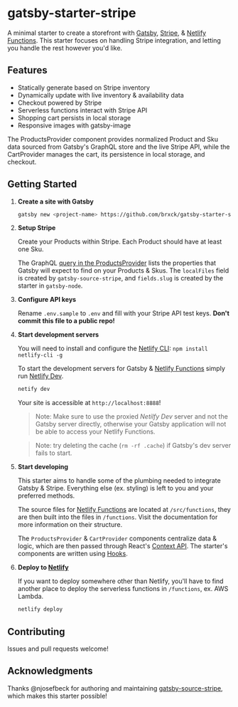 # gatsby-starter-stripe

A minimal starter to create a storefront with [Gatsby](https://www.gatsbyjs.org/), [Stripe](https://stripe.com/), & [Netlify Functions](https://www.netlify.com/docs/functions/). This starter focuses on handling Stripe integration, and letting you handle the rest however you'd like.

## Features

- Statically generate based on Stripe inventory
- Dynamically update with live inventory & availability data
- Checkout powered by Stripe
- Serverless functions interact with Stripe API
- Shopping cart persists in local storage
- Responsive images with gatsby-image

The ProductsProvider component provides normalized Product and Sku data sourced from Gatsby's GraphQL store and the live Stripe API, while the CartProvider manages the cart, its persistence in local storage, and checkout.

## Getting Started

1. **Create a site with Gatsby**

   ```sh
   gatsby new <project-name> https://github.com/brxck/gatsby-starter-stripe
   ```

2. **Setup Stripe**

   Create your Products within Stripe. Each Product should have at least one Sku.

   The GraphQL [query in the ProductsProvider](https://github.com/brxck/gatsby-starter-stripe/blob/master/src/components/ProductsProvider.js#L111) lists the properties that Gatsby will expect to find on your Products & Skus. The `localFiles` field is created by `gatsby-source-stripe`, and `fields.slug` is created by the starter in `gatsby-node`.

3. **Configure API keys**

   Rename `.env.sample` to `.env` and fill with your Stripe API test keys. **Don't commit this file to a public repo!**

4. **Start development servers**

   You will need to install and configure the [Netlify CLI](https://docs.netlify.com/cli/get-started/): `npm install netlify-cli -g`

   To start the development servers for Gatsby & [Netlify Functions](https://github.com/netlify/netlify-lambda#usage) simply run [Netlify Dev](https://www.netlify.com/products/dev).

   ```sh
   netify dev
   ```

   Your site is accessible at `http://localhost:8888`!

   > Note: Make sure to use the proxied _Netilfy Dev_ server and not the Gatsby server directly, otherwise your Gatsby application will not be able to access your Netlify Functions.

   > Note: try deleting the cache (`rm -rf .cache`) if Gatsby's dev server fails to start.

5. **Start developing**

   This starter aims to handle some of the plumbing needed to integrate Gatsby & Stripe. Everything else (ex. styling) is left to you and your preferred methods.

   The source files for [Netlify Functions](https://www.netlify.com/docs/functions/) are located at `/src/functions`, they are then built into the files in `/functions`. Visit the documentation for more information on their structure.

   The `ProductsProvider` & `CartProvider` components centralize data & logic, which are then passed through React's [Context API](https://reactjs.org/docs/context.html). The starter's components are written using [Hooks](https://reactjs.org/docs/hooks-intro.html).

6. **Deploy to [Netlify](https://www.netlify.com/docs)**

   If you want to deploy somewhere other than Netlify, you'll have to find another place to deploy the serverless functions in `/functions`, ex. AWS Lambda.

   ```sh
   netlify deploy
   ```

## Contributing

Issues and pull requests welcome!

## Acknowledgments

Thanks @njosefbeck for authoring and maintaining [gatsby-source-stripe](https://github.com/njosefbeck/gatsby-source-stripe), which makes this starter possible!

